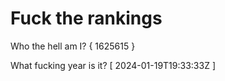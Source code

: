 # Fuck the rankings

Who the hell am I?
{ 1625615 }

What fucking year is it?
[ 2024-01-19T19:33:33Z ]
